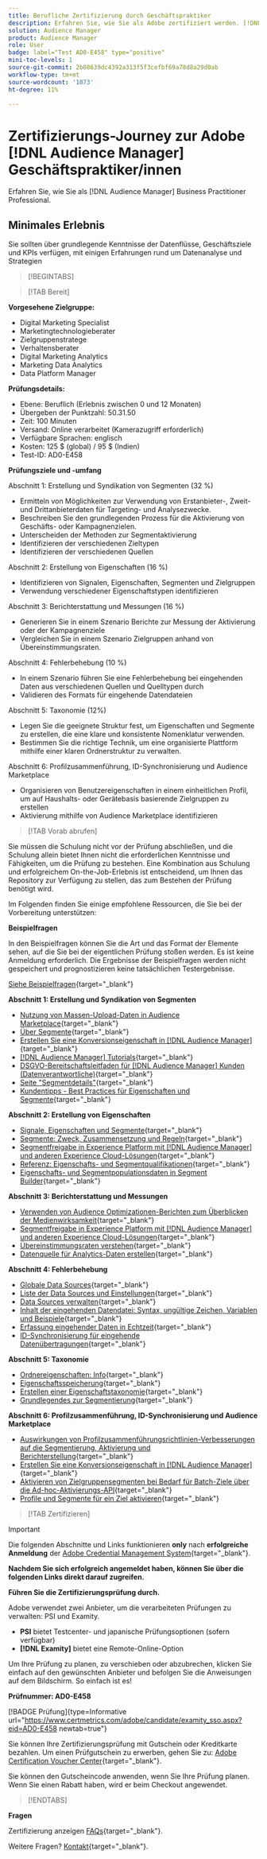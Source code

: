```yaml
---
title: Berufliche Zertifizierung durch Geschäftspraktiker
description: Erfahren Sie, wie Sie als Adobe zertifiziert werden. [!DNL Audience Manager] Business Practitioner Professional.
solution: Audience Manager
product: Audience Manager
role: User
badge: label="Test AD0-E458" type="positive"
mini-toc-levels: 1
source-git-commit: 2b08639dc4392a313f5f3cefbf69a78d8a29d0ab
workflow-type: tm+mt
source-wordcount: '1073'
ht-degree: 11%

---
```


# Zertifizierungs-Journey zur Adobe [!DNL Audience Manager] Geschäftspraktiker/innen

Erfahren Sie, wie Sie als [!DNL Audience Manager] Business Practitioner Professional.

## Minimales Erlebnis

Sie sollten über grundlegende Kenntnisse der Datenflüsse, Geschäftsziele und KPIs verfügen, mit einigen Erfahrungen rund um Datenanalyse und Strategien

>[!BEGINTABS]

>[!TAB Bereit]

**Vorgesehene Zielgruppe:**

* Digital Marketing Specialist
* Marketingtechnologieberater
* Zielgruppenstratege
* Verhaltensberater
* Digital Marketing Analytics
* Marketing Data Analytics
* Data Platform Manager

**Prüfungsdetails:**

* Ebene: Beruflich (Erlebnis zwischen 0 und 12 Monaten)
* Übergeben der Punktzahl: 50.31.50
* Zeit: 100 Minuten
* Versand: Online verarbeitet (Kamerazugriff erforderlich)
* Verfügbare Sprachen: englisch
* Kosten: 125 $ (global) / 95 $ (Indien)
* Test-ID: AD0-E458

**Prüfungsziele und -umfang**

Abschnitt 1: Erstellung und Syndikation von Segmenten (32 %)

* Ermitteln von Möglichkeiten zur Verwendung von Erstanbieter-, Zweit- und Drittanbieterdaten für Targeting- und Analysezwecke.
* Beschreiben Sie den grundlegenden Prozess für die Aktivierung von Geschäfts- oder Kampagnenzielen.
* Unterscheiden der Methoden zur Segmentaktivierung
* Identifizieren der verschiedenen Zieltypen
* Identifizieren der verschiedenen Quellen

Abschnitt 2: Erstellung von Eigenschaften (16 %)

* Identifizieren von Signalen, Eigenschaften, Segmenten und Zielgruppen
* Verwendung verschiedener Eigenschaftstypen identifizieren

Abschnitt 3: Berichterstattung und Messungen (16 %)

* Generieren Sie in einem Szenario Berichte zur Messung der Aktivierung oder der Kampagnenziele
* Vergleichen Sie in einem Szenario Zielgruppen anhand von Übereinstimmungsraten.

Abschnitt 4: Fehlerbehebung (10 %)

* In einem Szenario führen Sie eine Fehlerbehebung bei eingehenden Daten aus verschiedenen Quellen und Quelltypen durch
* Validieren des Formats für eingehende Datendateien

Abschnitt 5: Taxonomie (12%)

* Legen Sie die geeignete Struktur fest, um Eigenschaften und Segmente zu erstellen, die eine klare und konsistente Nomenklatur verwenden.
* Bestimmen Sie die richtige Technik, um eine organisierte Plattform mithilfe einer klaren Ordnerstruktur zu verwalten.

Abschnitt 6: Profilzusammenführung, ID-Synchronisierung und Audience Marketplace

* Organisieren von Benutzereigenschaften in einem einheitlichen Profil, um auf Haushalts- oder Gerätebasis basierende Zielgruppen zu erstellen
* Aktivierung mithilfe von Audience Marketplace identifizieren

>[!TAB Vorab abrufen]

Sie müssen die Schulung nicht vor der Prüfung abschließen, und die Schulung allein bietet Ihnen nicht die erforderlichen Kenntnisse und Fähigkeiten, um die Prüfung zu bestehen. Eine Kombination aus Schulung und erfolgreichem On-the-Job-Erlebnis ist entscheidend, um Ihnen das Repository zur Verfügung zu stellen, das zum Bestehen der Prüfung benötigt wird.

Im Folgenden finden Sie einige empfohlene Ressourcen, die Sie bei der Vorbereitung unterstützen:

**Beispielfragen**

In den Beispielfragen können Sie die Art und das Format der Elemente sehen, auf die Sie bei der eigentlichen Prüfung stoßen werden. Es ist keine Anmeldung erforderlich. Die Ergebnisse der Beispielfragen werden nicht gespeichert und prognostizieren keine tatsächlichen Testergebnisse.

[Siehe Beispielfragen](https://scorpion.caveon.com/launchpad/ad0-e458-adobe-audience-manager-business-practitioner-professional-copy-dvaivw){target="_blank"}

**Abschnitt 1: Erstellung und Syndikation von Segmenten**

* [Nutzung von Massen-Upload-Daten in Audience Marketplace](https://experienceleague.adobe.com/docs/audience-manager-learn/tutorials/audience-marketplace/buying-data/bulk-uploading-data-usage-into-the-audience-marketplace.html?lang=en){target="_blank"}
* [Über Segmente](https://experienceleague.adobe.com/docs/analytics/components/segmentation/seg-overview.html?lang=de){target="_blank"}
* [Erstellen Sie eine Konversionseigenschaft in [!DNL Audience Manager]](https://experienceleague.adobe.com/docs/audience-manager-learn/tutorials/build-and-manage-audiences/traits-and-segments/creating-conversion-traits.html?lang=en){target="_blank"}
* [[!DNL Audience Manager] Tutorials](https://experienceleague.adobe.com/docs/audience-manager-learn/tutorials/overview.html?lang=tr){target="_blank"}
* [DSGVO-Bereitschaftsleitfaden für [!DNL Audience Manager] Kunden (Datenverantwortliche)](https://experienceleague.adobe.com/docs/audience-manager/user-guide/overview/data-privacy/data-privacy-reference/aam-gdpr-readiness.html?lang=en){target="_blank"}
* [Seite &quot;Segmentdetails&quot;](https://experienceleague.adobe.com/docs/audience-manager/user-guide/features/segments/segment-summary-view.html?lang=en){target="_blank"}
* [Kundentipps - Best Practices für Eigenschaften und Segmente](https://experienceleague.adobe.com/docs/audience-manager-learn/tutorials/build-and-manage-audiences/traits-and-segments/customer-tips-traits-and-segments-best-practices.html%3Flang%3Dja){target="_blank"}

**Abschnitt 2: Erstellung von Eigenschaften**

* [Signale, Eigenschaften und Segmente](https://experienceleague.adobe.com/docs/audience-manager/user-guide/reference/signal-trait-segment.html?lang=en){target="_blank"}
* [Segmente: Zweck, Zusammensetzung und Regeln](https://experienceleague.adobe.com/docs/audience-manager/user-guide/features/segments/segments-purpose.html?lang=en){target="_blank"}
* [Segmentfreigabe in Experience Platform mit [!DNL Audience Manager] und anderen Experience Cloud-Lösungen](https://experienceleague.adobe.com/docs/audience-manager/user-guide/implementation-integration-guides/integration-experience-platform/aam-aep-audience-sharing.){target="_blank"}
* [Referenz: Eigenschafts- und Segmentqualifikationen](https://experienceleague.adobe.com/docs/audience-manager/user-guide/features/traits/trait-and-segment-qualification-reference.html?lang=en){target="_blank"}
* [Eigenschafts- und Segmentpopulationsdaten in Segment Builder](https://experienceleague.adobe.com/docs/audience-manager/user-guide/features/segments/segment-builder-data.html?lang=en){target="_blank"}

**Abschnitt 3: Berichterstattung und Messungen**

* [Verwenden von Audience Optimizationen-Berichten zum Überblicken der Medienwirksamkeit](https://experienceleague.adobe.com/docs/audience-manager-learn/tutorials/reports/using-audience-optimization-reports-to-understand-media-performance.html?lang=en){target="_blank"}
* [Segmentfreigabe in Experience Platform mit [!DNL Audience Manager] und anderen Experience Cloud-Lösungen](https://experienceleague.adobe.com/docs/audience-manager/user-guide/implementation-integration-guides/integration-experience-platform/aam-aep-audience-sharing.html?lang=de){target="_blank"}
* [Übereinstimmungsraten verstehen](https://experienceleague.adobe.com/docs/audience-manager-learn/tutorials/data-activation/destinations-basics/understanding-match-rates.html?lang=en){target="_blank"}
* [Datenquelle für Analytics-Daten erstellen](https://experienceleague.adobe.com/docs/audience-manager-learn/tutorials/setup-and-admin/data-sources/create-a-data-source-for-analytics-data.html?lang=ru){target="_blank"}

**Abschnitt 4: Fehlerbehebung**

* [Globale Data Sources](https://experienceleague.adobe.com/docs/audience-manager/user-guide/features/data-sources/global-data-sources.html?lang=en#:~:text=Global%20data%20sources%20are%20accessible,by%20manufacturers%20for%20advertising%20purposes.){target="_blank"}
* [Liste der Data Sources und Einstellungen](https://experienceleague.adobe.com/docs/audience-manager/user-guide/features/data-sources/datasources-list-and-settings.html?lang=en){target="_blank"}
* [Data Sources verwalten](https://experienceleague.adobe.com/docs/audience-manager/user-guide/features/data-sources/manage-datasources.html?lang=en){target="_blank"}
* [Inhalt der eingehenden Datendatei: Syntax, ungültige Zeichen, Variablen und Beispiele](https://experienceleague.adobe.com/docs/audience-manager/user-guide/implementation-integration-guides/sending-audience-data/batch-data-transfer-process/inbound-file-contents.html?lang=en){target="_blank"}
* [Erfassung eingehender Daten in Echtzeit](https://experienceleague.adobe.com/docs/audience-manager/user-guide/implementation-integration-guides/sending-audience-data/real-time-inbound-data-integration/real-time-data-transfer.html?lang=en){target="_blank"}
* [ID-Synchronisierung für eingehende Datenübertragungen](https://experienceleague.adobe.com/docs/audience-manager/user-guide/implementation-integration-guides/sending-audience-data/batch-data-transfer-process/id-sync-http.html?lang=de){target="_blank"}

**Abschnitt 5: Taxonomie**

* [Ordnereigenschaften: Info](https://experienceleague.adobe.com/docs/audience-manager/user-guide/features/traits/about-folder-traits.html?lang=en){target="_blank"}
* [Eigenschaftsspeicherung](https://experienceleague.adobe.com/docs/audience-manager/user-guide/features/traits/trait-storage.html?lang=en){target="_blank"}
* [Erstellen einer Eigenschaftstaxonomie](https://experienceleague.adobe.com/docs/audience-manager-learn/tutorials/build-and-manage-audiences/traits-and-segments/creating-a-trait-taxonomy.html?lang=en){target="_blank"}
* [Grundlegendes zur Segmentierung](https://experienceleague.adobe.com/docs/experience-manager-cloud-service/content/sites/authoring/personalization/segmentation.html?lang=en){target="_blank"}

**Abschnitt 6: Profilzusammenführung, ID-Synchronisierung und Audience Marketplace**

* [Auswirkungen von Profilzusammenführungsrichtlinien-Verbesserungen auf die Segmentierung, Aktivierung und Berichterstellung](https://experienceleague.adobe.com/docs/audience-manager-learn/tutorials/build-and-manage-audiences/profile-merge/how-profile-merge-rule-enhancements-impact-segmentation-activation-and-reporting.html?lang=en){target="_blank"}
* [Erstellen Sie eine Konversionseigenschaft in [!DNL Audience Manager]](https://experienceleague.adobe.com/docs/audience-manager-learn/tutorials/build-and-manage-audiences/traits-and-segments/creating-conversion-traits.html?lang=en){target="_blank"}
* [Aktivieren von Zielgruppensegmenten bei Bedarf für Batch-Ziele über die Ad-hoc-Aktivierungs-API](https://experienceleague.adobe.com/docs/experience-platform/destinations/api/ad-hoc-activation-api.html?lang=en){target="_blank"}
* [Profile und Segmente für ein Ziel aktivieren](https://experienceleague.adobe.com/docs/platform-learn/tutorials/destinations/activate-profiles-and-segments-to-a-destination.html?lang=de){target="_blank"}

>[!TAB Zertifizieren]

>[!IMPORTANT]
>
>Die folgenden Abschnitte und Links funktionieren **only** nach **erfolgreiche Anmeldung** der [Adobe Credential Management System](http://www.certmetrics.com/adobe){target="_blank"}.


**Nachdem Sie sich erfolgreich angemeldet haben, können Sie über die folgenden Links direkt darauf zugreifen.**

**Führen Sie die Zertifizierungsprüfung durch.**

Adobe verwendet zwei Anbieter, um die verarbeiteten Prüfungen zu verwalten: PSI und Examity.

* **PSI** bietet Testcenter- und japanische Prüfungsoptionen (sofern verfügbar)
* **[!DNL Examity]** bietet eine Remote-Online-Option

Um Ihre Prüfung zu planen, zu verschieben oder abzubrechen, klicken Sie einfach auf den gewünschten Anbieter und befolgen Sie die Anweisungen auf dem Bildschirm. So einfach ist es!

**Prüfnummer: AD0-E458**

[!BADGE Prüfung]{type=Informative url="https://www.certmetrics.com/adobe/candidate/examity_sso.aspx?eid=AD0-E458 newtab=true"}

Sie können Ihre Zertifizierungsprüfung mit Gutschein oder Kreditkarte bezahlen. Um einen Prüfgutschein zu erwerben, gehen Sie zu: [Adobe Certification Voucher Center](https://market.xvoucher.com/adobe/global){target="_blank"}.

Sie können den Gutscheincode anwenden, wenn Sie Ihre Prüfung planen. Wenn Sie einen Rabatt haben, wird er beim Checkout angewendet.

>[!ENDTABS]

**Fragen**

Zertifizierung anzeigen [FAQs](https://experienceleague.adobe.com/docs/certification/certification/faq.html?lang=en){target="_blank"}.

Weitere Fragen? [Kontakt](mailto:certif@adobe.com){target="_blank"}.
